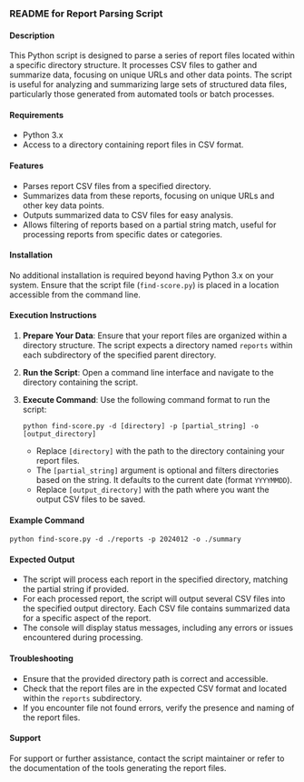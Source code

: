 ### README for Report Parsing Script

#### Description
This Python script is designed to parse a series of report files located within a specific directory structure. It processes CSV files to gather and summarize data, focusing on unique URLs and other data points. The script is useful for analyzing and summarizing large sets of structured data files, particularly those generated from automated tools or batch processes.

#### Requirements
- Python 3.x
- Access to a directory containing report files in CSV format.

#### Features
- Parses report CSV files from a specified directory.
- Summarizes data from these reports, focusing on unique URLs and other key data points.
- Outputs summarized data to CSV files for easy analysis.
- Allows filtering of reports based on a partial string match, useful for processing reports from specific dates or categories.

#### Installation
No additional installation is required beyond having Python 3.x on your system. Ensure that the script file (`find-score.py`) is placed in a location accessible from the command line.

#### Execution Instructions
1. **Prepare Your Data**: Ensure that your report files are organized within a directory structure. The script expects a directory named `reports` within each subdirectory of the specified parent directory.

2. **Run the Script**: Open a command line interface and navigate to the directory containing the script.

3. **Execute Command**: Use the following command format to run the script:
   ```
   python find-score.py -d [directory] -p [partial_string] -o [output_directory]
   ```
   - Replace `[directory]` with the path to the directory containing your report files.
   - The `[partial_string]` argument is optional and filters directories based on the string. It defaults to the current date (format `YYYYMMDD`).
   - Replace `[output_directory]` with the path where you want the output CSV files to be saved.

#### Example Command
```
python find-score.py -d ./reports -p 2024012 -o ./summary
```

#### Expected Output
- The script will process each report in the specified directory, matching the partial string if provided.
- For each processed report, the script will output several CSV files into the specified output directory. Each CSV file contains summarized data for a specific aspect of the report.
- The console will display status messages, including any errors or issues encountered during processing.

#### Troubleshooting
- Ensure that the provided directory path is correct and accessible.
- Check that the report files are in the expected CSV format and located within the `reports` subdirectory.
- If you encounter file not found errors, verify the presence and naming of the report files.

#### Support
For support or further assistance, contact the script maintainer or refer to the documentation of the tools generating the report files.
